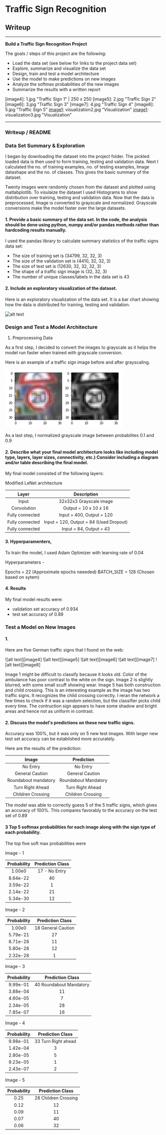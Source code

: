 # **Traffic Sign Recognition** 

## Writeup

---

**Build a Traffic Sign Recognition Project**

The goals / steps of this project are the following:
* Load the data set (see below for links to the project data set)
* Explore, summarize and visualize the data set
* Design, train and test a model architecture
* Use the model to make predictions on new images
* Analyze the softmax probabilities of the new images
* Summarize the results with a written report


[//]: # (Image References)

[image1]: visualization1.jpg "Visualization"
[image2]: grayscale.jpg "Grayscaling"
[image3]: random_noise.jpg "Random Noise"
[image4]: 1.jpg "Traffic Sign 1" | 250 x 250
[image5]: 2.jpg "Traffic Sign 2"
[image6]: 3.jpg "Traffic Sign 3"
[image7]: 4.jpg "Traffic Sign 4"
[image8]: 5.jpg "Traffic Sign 5"
[image1]: visualization2.jpg "Visualization"
[image1]: visualization3.jpg "Visualization"


---
### Writeup / README

### Data Set Summary & Exploration

I began by downloading the dataset into the project folder. The pickled loaded data is then used to form training, testing and validation data. Next I calculated the no. of training examples, no. of testing examples, Image datashape and the no. of classes. This gives the basic summary of the dataset.

Twenty images were randomly chosen from the dataset and plotted using matlabplotlib. To visulaize the dataset I used Histograms to show distribution over training, testing and validation data. Now that the data is preprocessed, Image is converted to grayscale and normalized. Grayscale conversions make the model faster over the large datasets.

#### 1. Provide a basic summary of the data set. In the code, the analysis should be done using python, numpy and/or pandas methods rather than hardcoding results manually.

I used the pandas library to calculate summary statistics of the traffic
signs data set:

* The size of training set is  (34799, 32, 32, 3)
* The size of the validation set is (4410, 32, 32, 3)
* The size of test set is (12630, 32, 32, 32, 3)
* The shape of a traffic sign image is (32, 32, 3)
* The number of unique classes/labels in the data set is 43

#### 2. Include an exploratory visualization of the dataset.

Here is an exploratory visualization of the data set. It is a bar chart showing how the data is distributed for training, testing and validation.

![alt text][image1]

### Design and Test a Model Architecture

1. Preprocessing Data

As a first step, I decided to convert the images to grayscale as it helps the model run faster when trained with grayscale conversion.

Here is an example of a traffic sign image before and after grayscaling.

![alt text][image2]

As a last step, I normalized grayscale image between probabilites 0.1 and 0.9


#### 2. Describe what your final model architecture looks like including model type, layers, layer sizes, connectivity, etc.) Consider including a diagram and/or table describing the final model.

My final model consisted of the following layers:

Modified LeNet architecture

| Layer         		    |     Description	        					| 
|:---------------------:|:---------------------------------------------:| 
| Input         		    | 32x32x3 Grayscale image   							
| Convolution         	| Output =  10 x 10 x 16	
| Fully connected		    | Input = 400, Output = 120     
| Fully connected		    | Input = 120, Output = 84 (Used Dropout)
| Fully connected		    | Input = 84, Output = 43 
 

#### 3. Hyperparamenters, 

To train the model, I used Adam Optimizer with learning rate of 0.04

Hyperparameters - 

Epochs = 22 (Approximate epochs neeeded)
BATCH_SIZE = 128 (Chosen based on sytem)

#### 4. Results

My final model results were:
* validation set accuracy of 0.934
* test set accuracy of 0.89
 

### Test a Model on New Images

#### 1. 

Here are five German traffic signs that I found on the web:

![alt text][image4] ![alt text][image5] ![alt text][image6] 
![alt text][image7] ![alt text][image8]

Image 1 might be difficult to classify because it looks old. Color of the ambulance has poor contrast to the white on the sign. Image 2 is slightly blurred, with some small scuff showing wear. Image 5 has both construction and child crossing. This is an interesting example as the image has two traffic signs. It recognizes the child crossing correctly. I reran the network a few times to check if it was a random selection, but the classifier picks child every time. The contruction sign appears to have some shadow and bright areas and hence not as uniform in contrast.

#### 2. Discuss the model's predictions on these new traffic signs.

Accuracy was 100%, but it was only on 5 new test images. With larger new test set accuracy can be established more accurately.

Here are the results of the prediction:

| Image			            |     Prediction	        					| 
|:---------------------:|:---------------------------------------------:| 
| No Entry     	      	| 		No Entry							
| General Caution     	|     General Caution							
| Roundabout mandatory	|     Roundabout Mandatory				
| Turn Right Ahead 		  |     Turn Right Ahead				 			
| Children Crossing			|     Children Crossing   		| Correct for the bottom sign. Pretty Good considering two signs




The model was able to correctly guess 5 of the 5 traffic signs, which gives an accuracy of 100%. This compares favorably to the accuracy on the test set of 0.89

#### 3 Top 5 softmax probabilities for each image along with the sign type of each probability. 

The top five soft max probabilities were

Image - 1

| Probability         	|     Prediction  Class    					| 
|:---------------------:|:---------------------------------------------:| 
| 1.00e0         			  | 17 - No Entry   									
| 8.64e-22   				    | 40							
| 3.59e-22					    | 1									
| 2.14e-22	      			| 21 			
| 5.34e-30				      | 12   						


Image - 2

| Probability         	|     Prediction	Class      				| 
|:---------------------:|:---------------------------------------------:| 
| 1.00e0         			  | 18 General Caution								
| 5.79e-21   				    | 27							
| 8.71e-28					    | 11										
| 5.80e-28	      			| 12
| 2.32e-28				      | 1

Image - 3


| Probability         	|     Prediction	Class      	  		| 
|:---------------------:|:-------------------------------------------:| 
| 9.99e-01         			| 40 Roundabout Mandatory							
| 3.88e-04   				    | 11
| 4.60e-05					    | 7									
| 2.34e-05	      			| 28
| 7.85e-07				      | 16

Image - 4

| Probability         	|     Prediction	Class        			| 
|:---------------------:|:---------------------------------------------:| 
| 9.98e-01         			| 33 Turn Right ahead								
| 1.42e-04   				    | 3							
| 2.80e-05					    | 5										
| 9.23e-05	      			| 1
| 2.43e-07				      | 2


Image - 5

| Probability         	|     Prediction	Class      				| 
|:---------------------:|:---------------------------------------------:| 
| 0.25        			    | 28	Children Crossing					
| 0.12   				        | 12						
| 0.09					        | 11									
| 0.07	      			    | 40
| 0.06      			      | 32
